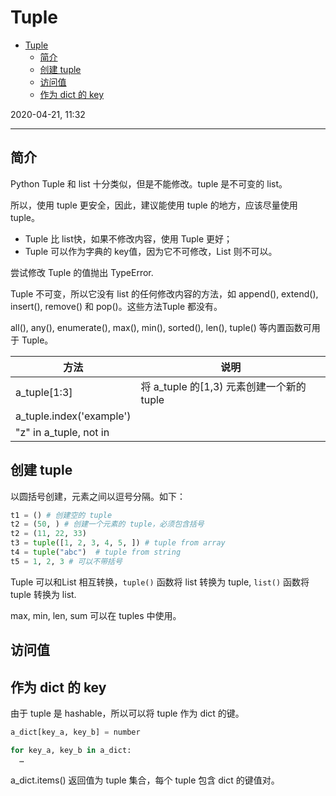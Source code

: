 # Tuple

- [Tuple](#tuple)
  - [简介](#简介)
  - [创建 tuple](#创建-tuple)
  - [访问值](#访问值)
  - [作为 dict 的 key](#作为-dict-的-key)

2020-04-21, 11:32
***

## 简介

Python Tuple 和 list 十分类似，但是不能修改。tuple 是不可变的 list。

所以，使用 tuple 更安全，因此，建议能使用 tuple 的地方，应该尽量使用 tuple。

- Tuple 比 list快，如果不修改内容，使用 Tuple 更好；
- Tuple 可以作为字典的 key值，因为它不可修改，List 则不可以。

尝试修改 Tuple 的值抛出 TypeError.

Tuple 不可变，所以它没有 list 的任何修改内容的方法，如 append(), extend(), insert(), remove() 和 pop()。这些方法Tuple 都没有。

all(), any(), enumerate(), max(), min(), sorted(), len(), tuple() 等内置函数可用于 Tuple。

| 方法                     | 说明                                      |
| ------------------------ | ----------------------------------------- |
| a_tuple[1:3]             | 将 a_tuple 的[1,3) 元素创建一个新的 tuple |
| a_tuple.index('example') |                                           |
| "z" in a_tuple, not in   |                                           |

## 创建 tuple

以圆括号创建，元素之间以逗号分隔。如下：

```py
t1 = () # 创建空的 tuple
t2 = (50, ) # 创建一个元素的 tuple，必须包含括号
t2 = (11, 22, 33)
t3 = tuple([1, 2, 3, 4, 5, ]) # tuple from array
t4 = tuple("abc")  # tuple from string
t5 = 1, 2, 3 # 可以不带括号
```

Tuple 可以和List 相互转换，`tuple()` 函数将 list 转换为 tuple, `list()` 函数将 tuple 转换为 list.

max, min, len, sum 可以在 tuples 中使用。

## 访问值


## 作为 dict 的 key

由于 tuple 是 hashable，所以可以将 tuple 作为 dict 的键。

```py
a_dict[key_a, key_b] = number

for key_a, key_b in a_dict:
  …
```

a_dict.items() 返回值为 tuple 集合，每个 tuple 包含 dict 的键值对。
